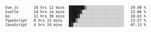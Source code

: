 <!--START_SECTION:waka-->
```text
Vue.js       18 hrs 12 mins  ███████▒░░░░░░░░░░░░░░░░░   29.48 % 
Svelte       14 hrs 14 mins  █████▓░░░░░░░░░░░░░░░░░░░   23.06 % 
Go           11 hrs 30 mins  ████▓░░░░░░░░░░░░░░░░░░░░   18.63 % 
TypeScript   8 hrs 22 mins   ███▒░░░░░░░░░░░░░░░░░░░░░   13.57 % 
JavaScript   4 hrs 24 mins   █▓░░░░░░░░░░░░░░░░░░░░░░░   07.13 % 
```
<!--END_SECTION:waka-->
